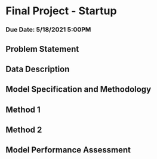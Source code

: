 # Final Project - Startup 
### Due Date: 5/18/2021 5:00PM

## Problem Statement 

## Data Description

## Model Specification and Methodology

## Method 1

## Method 2 

## Model Performance Assessment 

